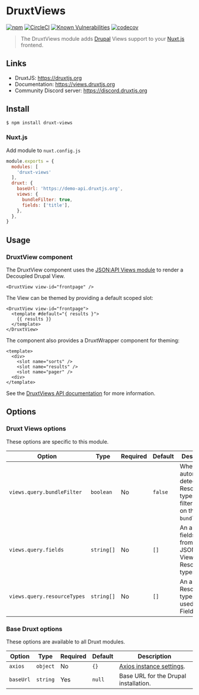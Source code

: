 # DruxtViews

[![npm](https://badgen.net/npm/v/druxt-views)](https://www.npmjs.com/package/druxt-views)
[![CircleCI](https://circleci.com/gh/druxt/druxt-views.svg?style=svg)](https://circleci.com/gh/druxt/druxt-views)
[![Known Vulnerabilities](https://snyk.io/test/github/druxt/druxt-views/badge.svg?targetFile=package.json)](https://snyk.io/test/github/druxt/druxt-views?targetFile=package.json)
[![codecov](https://codecov.io/gh/druxt/druxt-views/branch/develop/graph/badge.svg)](https://codecov.io/gh/druxt/druxt-views)

> The DruxtViews module adds [Drupal](https://drupal.org) Views support to your [Nuxt.js](https://nuxtjs.org) frontend.

## Links

- DruxtJS: https://druxtjs.org
- Documentation: https://views.druxtjs.org
- Community Discord server: https://discord.druxtjs.org

## Install

`$ npm install druxt-views`

### Nuxt.js

Add module to `nuxt.config.js`

```js
module.exports = {
  modules: [
    'druxt-views'
  ],
  druxt: {
    baseUrl: 'https://demo-api.druxtjs.org',
    views: {
      bundleFilter: true,
      fields: ['title'],
    },
  },
}
```

## Usage

### DruxtView component

The DruxtView component uses the [JSON:API Views module](https://drupal.org/project/jsonapi_views) to render a Decoupled Drupal View.

```vue
<DruxtView view-id="frontpage" />
```

The View can be themed by providing a default scoped slot:
```vue
<DruxtView view-id="frontpage">
  <template #default="{ results }">
    {{ results }}
  </template>
</DruxtView>
```

The component also provides a DruxtWrapper component for theming:
```vue
<template>
  <div>
    <slot name="sorts" />
    <slot name="results" />
    <slot name="pager" />
  <div>
</template>
```

See the [DruxtViews API documentation](https://views.druxtjs.org/api/components/DruxtViews.html) for more information.

## Options

### Druxt Views options

These options are specific to this module.

| Option | Type | Required | Default | Description |
| --- | --- | --- | --- | --- |
| `views.query.bundleFilter` | `boolean` | No | `false` | Whether to automatically detect Resource types to filter, based on the View `bundle` filter. |
| `views.query.fields` | `string[]` | No | `[]` | An array of fields to filter from the JSON:API Views Resource types. |
| `views.query.resourceTypes` | `string[]` | No | `[]` | An array of Resource types to be used by the Fields filter. |

### Base Druxt options

These options are available to all Druxt modules.

| Option | Type | Required | Default | Description |
| --- | --- | --- | --- | --- |
| `axios` | `object` | No | `{}` | [Axios instance settings](https://github.com/axios/axios#axioscreateconfig). |
| `baseUrl` | `string` | Yes | `null` | Base URL for the Drupal installation. |
